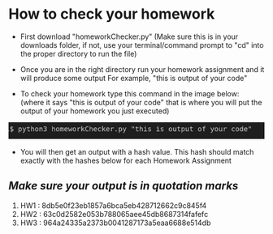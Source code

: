# How to check your homework
- First download "homeworkChecker.py"
    (Make sure this is in your downloads folder, if not, use your terminal/command prompt
        to "cd" into the proper directory to run the file)

- Once you are in the right directory run your homework assignment and it will produce some output
    For example, "this is output of your code"

- To check your homework type this command in the image below:
    (where it says "this is output of your code" that is where you will put the output of your homework you just executed) 

![plot](/img/commandSnip.png)  

- You will then get an output with a hash value. This hash should match exactly with the hashes below 
    for each Homework Assignment

## *Make sure your output is in quotation marks*

1. HW1 : 8db5e0f23eb1857a6bca5eb428712662c9c845f4
2. HW2 : 63c0d2582e053b788065aee45db8687314fafefc
3. HW3 : 964a24335a2373b0041287173a5eaa6688e514db